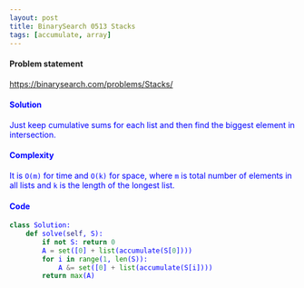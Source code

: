 ```yaml
---
layout: post
title: BinarySearch 0513 Stacks
tags: [accumulate, array]
---
```


#### Problem statement

<a href="https://binarysearch.com/problems/Stacks/"> <font color = blue>https://binarysearch.com/problems/Stacks/

#### Solution
Just keep cumulative sums for each list and then find the biggest element in intersection.

#### Complexity
It is `O(m)` for time and `O(k)` for space, where `m` is total number of elements in all lists and `k` is the length of the longest list.

#### Code
```python
class Solution:
    def solve(self, S):
        if not S: return 0
        A = set([0] + list(accumulate(S[0])))
        for i in range(1, len(S)):
            A &= set([0] + list(accumulate(S[i])))
        return max(A)
```
